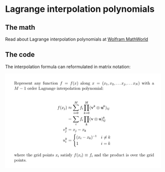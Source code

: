 # Lagrange interpolation polynomials

## The math

Read about Lagrange interpolation polynomials at [Wolfram
MathWorld](http://mathworld.wolfram.com/LagrangeInterpolatingPolynomial.html)

## The code

The interpolation formula can reformulated in matrix notation:

![The Lagrange interpolation formula](lip_equation.png?raw=true "The Lagrange interpolation formula")

<!--
```tex
Represent any function $f=f(x)$ along \(x=(x_{1}, x_{2},\dots
x_{j},\dots x_{N})\) with a $M-1$ order Lagrange interpolation
polynomial:

\begin{align*}
  f(x_{j}) &\approx \sum_{i=0}^{M} f_i \prod_{k=0}^{M} (\vec{v}^{k}\otimes\vec{u}^{k})_{ij} \\
    &= \sum_{i} f_i \prod_k (\vec{v}\otimes\vec{u})_{ij}^{k}\\
    v^{k}_{j} &= x_{j} - x_{k} \\
    u^{k}_{i} &= \begin{cases}
      (x_{i}-x_{k})^{-1} & i \neq k \\
      1 & i = k
    \end{cases}
\end{align*}

where the grid points $x_{i}$ satisfy $f(x_{i})\equiv f_{i}$ and the
product is over the grid points.
```
-->

